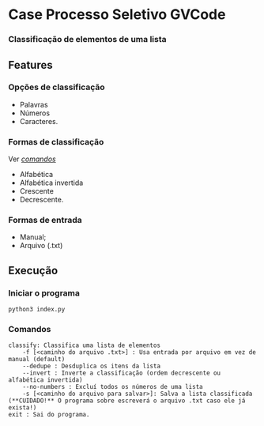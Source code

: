 # Case Processo Seletivo GVCode
### Classificação de elementos de uma lista

## Features
### Opções de classificação
- Palavras
- Números
- Caracteres.

### Formas de classificação
Ver [_comandos_](https://github.com/Tiui50/GVCode-PS-lista-elementos/edit/thiago/README.md#comandos "Comandos!")
- Alfabética  
- Alfabética invertida 
- Crescente 
- Decrescente.

### Formas de entrada
- Manual;
- Arquivo (.txt)

## Execução
### Iniciar o programa

    python3 index.py
    
### Comandos

    classify: Classifica uma lista de elementos
        -f [<caminho do arquivo .txt>] : Usa entrada por arquivo em vez de manual (default)
        --dedupe : Desduplica os itens da lista
        --invert : Inverte a classificação (ordem decrescente ou alfabética invertida)
        --no-numbers : Excluí todos os números de uma lista
        -s [<caminho do arquivo para salvar>]: Salva a lista classificada (**CUIDADO!** O programa sobre escreverá o arquivo .txt caso ele já exista!)
    exit : Sai do programa.
